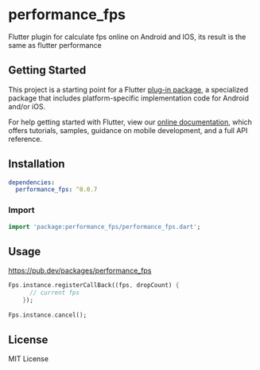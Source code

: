 # performance_fps

Flutter plugin for calculate fps online on Android and IOS,
  its result is the same as flutter performance

## Getting Started

This project is a starting point for a Flutter
[plug-in package](https://flutter.dev/developing-packages/),
a specialized package that includes platform-specific implementation code for
Android and/or iOS.

For help getting started with Flutter, view our 
[online documentation](https://flutter.dev/docs), which offers tutorials, 
samples, guidance on mobile development, and a full API reference.

## Installation
```yaml
dependencies:
  performance_fps: ^0.0.7
```

### Import

```dart
import 'package:performance_fps/performance_fps.dart';
```

## Usage
https://pub.dev/packages/performance_fps
```dart
Fps.instance.registerCallBack((fps, dropCount) {
      // current fps
    });
    
Fps.instance.cancel();
```

## License

MIT License
